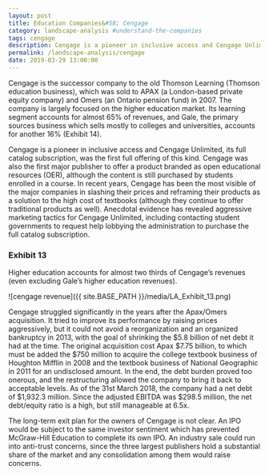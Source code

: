 ```yaml
---
layout: post
title: Education Companies&#58; Cengage
category: landscape-analysis #understand-the-companies
tags: cengage
description: Cengage is a pioneer in inclusive access and Cengage Unlimited, its full catalog subscription, was the first full offering of this kind. Cengage was also the first major publisher to offer a product branded as open educational resources (OER), although the content is still purchased by students enrolled in a course.
permalink: /landscape-analysis/cengage
date: 2019-03-29 13:00:00
---
```


Cengage is the successor company to the old Thomson Learning (Thomson education business), which was sold to APAX (a London-based private equity company) and Omers (an Ontario pension fund) in 2007. The company is largely focused on the higher education market. Its learning segment accounts for almost 65% of revenues, and Gale, the primary sources business which sells mostly to colleges and universities, accounts for another 16% (Exhibit 14).

Cengage is a pioneer in inclusive access and Cengage Unlimited, its full catalog subscription, was the first full offering of this kind. Cengage was also the first major publisher to offer a product branded as open educational resources (OER), although the content is still purchased by students enrolled in a course. In recent years, Cengage has been the most visible of the major companies in slashing their prices and reframing their products as a solution to the high cost of textbooks (although they continue to offer traditional products as well). Anecdotal evidence has revealed aggressive marketing tactics for Cengage Unlimited, including contacting student governments to request help lobbying the administration to purchase the full catalog subscription.

### Exhibit 13

Higher education accounts for almost two thirds of Cengage’s revenues (even excluding Gale’s higher education revenues).

![cengage revenue]({{ site.BASE_PATH }}/media/LA_Exhibit_13.png)

Cengage struggled significantly in the years after the Apax/Omers acquisition. It tried to improve its performance by raising prices aggressively, but it could not avoid a reorganization and an organized bankruptcy in 2013, with the goal of shrinking the $5.8 billion of net debt it had at the time. The original acquisition cost Apax $7.75 billion, to which must be added the $750 million to acquire the college textbook business of Houghton Mifflin in 2008 and the textbook business of National Geographic in 2011 for an undisclosed amount. In the end, the debt burden proved too onerous, and the restructuring allowed the company to bring it back to acceptable levels. As of the 31st March 2018, the company had a net debt of $1,932.3 million. Since the adjusted EBITDA was $298.5 million, the net debt/equity ratio is a high, but still manageable at 6.5x.

The long-term exit plan for the owners of Cengage is not clear. An IPO would be subject to the same investor sentiment which has prevented McGraw-Hill Education to complete its own IPO. An industry sale could run into anti-trust concerns, since the three largest publishers hold a substantial share of the market and any consolidation among them would raise concerns.
